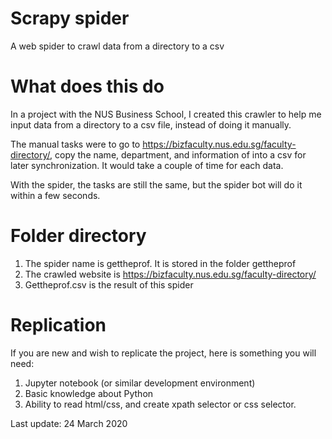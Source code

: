 # Scrapy spider
A web spider to crawl data from a directory to a csv

# What does this do
In a project with the NUS Business School, I created this crawler to help me input data from a directory to a csv file, instead of doing it manually.

The manual tasks were to go to https://bizfaculty.nus.edu.sg/faculty-directory/, copy the name, department, and information of into a csv for later synchronization. It would take a couple of time for each data.

With the spider, the tasks are still the same, but the spider bot will do it within a few seconds.

# Folder directory

1. The spider name is gettheprof. It is stored in the folder gettheprof
2. The crawled website is https://bizfaculty.nus.edu.sg/faculty-directory/
3. Gettheprof.csv is the result of this spider

# Replication
If you are new and wish to replicate the project, here is something you will need:

1. Jupyter notebook (or similar development environment)
2. Basic knowledge about Python
3. Ability to read html/css, and create xpath selector or css selector.

Last update: 24 March 2020

